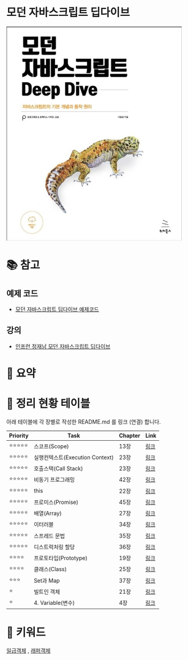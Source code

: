 
# 모던 자바스크립트 딥다이브
![](./images/image01.png)

# 📚 참고
## 예제 코드
- [모던 자바스크립트 딥다이브 예제코드](https://github.com/wikibook/mjs) 
## 강의
- [인프런 정재남 모던 자바스크립트 딥다이브](https://www.inflearn.com/course/%EB%AA%A8%EB%8D%98-%EC%9E%90%EB%B0%94%EC%8A%A4%ED%81%AC%EB%A6%BD%ED%8A%B8-%EB%94%A5%EB%8B%A4%EC%9D%B4%EB%B8%8C) 
# 🔑 요약

# 📆 정리 현황 테이블

아래 테이블에 각 장별로 작성한 README.md 를 링크 (연결) 합니다.

| Priority | Task                      | Chapter | Link                                                                                                                                                                                                                                                                                                                                                                    |
| -------- | ------------------------- | ------- | ----------------------------------------------------------------------------------------------------------------------------------------------------------------------------------------------------------------------------------------------------------------------------------------------------------------------------------------------------------------------- |
| ⭐⭐⭐⭐⭐    | 스코프(Scope)                | 13장     | [링크](https://github.com/yanggwangseong/TIL/blob/main/%EB%8F%84%EC%84%9C/%EB%AA%A8%EB%8D%98%20%EC%9E%90%EB%B0%94%EC%8A%A4%ED%81%AC%EB%A6%BD%ED%8A%B8%20%EB%94%A5%EB%8B%A4%EC%9D%B4%EB%B8%8C(Javascript%20DeepDive)/Chapter/13.%20%EC%8A%A4%EC%BD%94%ED%94%84%2C%2023.%20%EC%8B%A4%ED%96%89%20%EC%BB%A8%ED%85%8D%EC%8A%A4%ED%8A%B8.md)                                    |
| ⭐⭐⭐⭐⭐    | 실행컨텍스트(Execution Context) | 23장     | [링크](https://github.com/yanggwangseong/TIL/blob/main/%EB%8F%84%EC%84%9C/%EB%AA%A8%EB%8D%98%20%EC%9E%90%EB%B0%94%EC%8A%A4%ED%81%AC%EB%A6%BD%ED%8A%B8%20%EB%94%A5%EB%8B%A4%EC%9D%B4%EB%B8%8C(Javascript%20DeepDive)/Chapter/13.%20%EC%8A%A4%EC%BD%94%ED%94%84%2C%2023.%20%EC%8B%A4%ED%96%89%20%EC%BB%A8%ED%85%8D%EC%8A%A4%ED%8A%B8.md)                                    |
| ⭐⭐⭐⭐⭐    | 호출스택(Call Stack)          | 23장     | [링크](https://github.com/yanggwangseong/TIL/blob/main/%EB%8F%84%EC%84%9C/%EB%AA%A8%EB%8D%98%20%EC%9E%90%EB%B0%94%EC%8A%A4%ED%81%AC%EB%A6%BD%ED%8A%B8%20%EB%94%A5%EB%8B%A4%EC%9D%B4%EB%B8%8C(Javascript%20DeepDive)/Chapter/13.%20%EC%8A%A4%EC%BD%94%ED%94%84%2C%2023.%20%EC%8B%A4%ED%96%89%20%EC%BB%A8%ED%85%8D%EC%8A%A4%ED%8A%B8.md)                                    |
| ⭐⭐⭐⭐⭐    | 비동기 프로그래밍                 | 42장     | [링크](https://github.com/yanggwangseong/TIL/blob/main/%EB%8F%84%EC%84%9C/%EB%AA%A8%EB%8D%98%20%EC%9E%90%EB%B0%94%EC%8A%A4%ED%81%AC%EB%A6%BD%ED%8A%B8%20%EB%94%A5%EB%8B%A4%EC%9D%B4%EB%B8%8C(Javascript%20DeepDive)/Chapter/42.%20%EB%B9%84%EB%8F%99%EA%B8%B0%20%ED%94%84%EB%A1%9C%EA%B7%B8%EB%9E%98%EB%B0%8D.md)                                                         |
| ⭐⭐⭐⭐⭐    | this                      | 22장     | [링크](https://github.com/yanggwangseong/TIL/blob/main/%EB%8F%84%EC%84%9C/%EB%AA%A8%EB%8D%98%20%EC%9E%90%EB%B0%94%EC%8A%A4%ED%81%AC%EB%A6%BD%ED%8A%B8%20%EB%94%A5%EB%8B%A4%EC%9D%B4%EB%B8%8C(Javascript%20DeepDive)/Chapter/22.%20this.md)                                                                                                                                |
| ⭐⭐⭐⭐⭐    | 프로미스(Promise)             | 45장     | [링크](https://github.com/yanggwangseong/TIL/blob/main/%EB%8F%84%EC%84%9C/%EB%AA%A8%EB%8D%98%20%EC%9E%90%EB%B0%94%EC%8A%A4%ED%81%AC%EB%A6%BD%ED%8A%B8%20%EB%94%A5%EB%8B%A4%EC%9D%B4%EB%B8%8C(Javascript%20DeepDive)/Chapter/45.%20%ED%94%84%EB%A1%9C%EB%AF%B8%EC%8A%A4.md)                                                                                                |
| ⭐⭐⭐⭐⭐    | 배열(Array)                 | 27장     | [링크](https://github.com/yanggwangseong/TIL/blob/main/%EB%8F%84%EC%84%9C/%EB%AA%A8%EB%8D%98%20%EC%9E%90%EB%B0%94%EC%8A%A4%ED%81%AC%EB%A6%BD%ED%8A%B8%20%EB%94%A5%EB%8B%A4%EC%9D%B4%EB%B8%8C(Javascript%20DeepDive)/Chapter/27.%20%EB%B0%B0%EC%97%B4.md)                                                                                                                  |
| ⭐⭐⭐⭐⭐    | 이터러블                      | 34장     | [링크](https://github.com/yanggwangseong/TIL/blob/main/%EB%8F%84%EC%84%9C/%EB%AA%A8%EB%8D%98%20%EC%9E%90%EB%B0%94%EC%8A%A4%ED%81%AC%EB%A6%BD%ED%8A%B8%20%EB%94%A5%EB%8B%A4%EC%9D%B4%EB%B8%8C(Javascript%20DeepDive)/Chapter/34.%20%EC%9D%B4%ED%84%B0%EB%9F%AC%EB%B8%94.md)                                                                                                |
| ⭐⭐⭐⭐⭐    | 스프레드 문법                   | 35장     | [링크](https://github.com/yanggwangseong/TIL/blob/main/%EB%8F%84%EC%84%9C/%EB%AA%A8%EB%8D%98%20%EC%9E%90%EB%B0%94%EC%8A%A4%ED%81%AC%EB%A6%BD%ED%8A%B8%20%EB%94%A5%EB%8B%A4%EC%9D%B4%EB%B8%8C(Javascript%20DeepDive)/Chapter/35.%20%EC%8A%A4%ED%94%84%EB%A0%88%EB%93%9C%20%EB%AC%B8%EB%B2%95.md)                                                                           |
| ⭐⭐⭐⭐⭐    | 디스트럭처링 할당                 | 36장     | [링크](https://github.com/yanggwangseong/TIL/blob/main/%EB%8F%84%EC%84%9C/%EB%AA%A8%EB%8D%98%20%EC%9E%90%EB%B0%94%EC%8A%A4%ED%81%AC%EB%A6%BD%ED%8A%B8%20%EB%94%A5%EB%8B%A4%EC%9D%B4%EB%B8%8C(Javascript%20DeepDive)/Chapter/36.%20%EB%94%94%EC%8A%A4%ED%8A%B8%EB%9F%AD%EC%B2%98%EB%A7%81%20%ED%95%A0%EB%8B%B9(%EA%B5%AC%EC%A1%B0%EB%B6%84%ED%95%B4%ED%95%A0%EB%8B%B9).md) |
| ⭐⭐⭐⭐     | 프로토타입(Prototype)          | 19장     | [링크](https://github.com/yanggwangseong/TIL/blob/main/%EB%8F%84%EC%84%9C/%EB%AA%A8%EB%8D%98%20%EC%9E%90%EB%B0%94%EC%8A%A4%ED%81%AC%EB%A6%BD%ED%8A%B8%20%EB%94%A5%EB%8B%A4%EC%9D%B4%EB%B8%8C(Javascript%20DeepDive)/Chapter/19.%20%ED%94%84%EB%A1%9C%ED%86%A0%ED%83%80%EC%9E%85.md)                                                                                       |
| ⭐⭐⭐⭐     | 클래스(Class)                | 25장     | [링크](https://github.com/yanggwangseong/TIL/blob/main/%EB%8F%84%EC%84%9C/%EB%AA%A8%EB%8D%98%20%EC%9E%90%EB%B0%94%EC%8A%A4%ED%81%AC%EB%A6%BD%ED%8A%B8%20%EB%94%A5%EB%8B%A4%EC%9D%B4%EB%B8%8C(Javascript%20DeepDive)/Chapter/25.%20%ED%81%B4%EB%9E%98%EC%8A%A4.md)                                                                                                         |
| ⭐⭐⭐      | Set과 Map                  | 37장     | [링크](https://github.com/yanggwangseong/TIL/blob/main/%EB%8F%84%EC%84%9C/%EB%AA%A8%EB%8D%98%20%EC%9E%90%EB%B0%94%EC%8A%A4%ED%81%AC%EB%A6%BD%ED%8A%B8%20%EB%94%A5%EB%8B%A4%EC%9D%B4%EB%B8%8C(Javascript%20DeepDive)/Chapter/37.%20Set%EA%B3%BC%20Map.md)                                                                                                                  |
| ⭐        | 빌트인 객체                    | 21장     | [링크](https://github.com/yanggwangseong/TIL/blob/main/%EB%8F%84%EC%84%9C/%EB%AA%A8%EB%8D%98%20%EC%9E%90%EB%B0%94%EC%8A%A4%ED%81%AC%EB%A6%BD%ED%8A%B8%20%EB%94%A5%EB%8B%A4%EC%9D%B4%EB%B8%8C(Javascript%20DeepDive)/Chapter/21.%20%EB%B9%8C%ED%8A%B8%EC%9D%B8%20%EA%B0%9D%EC%B2%B4.md)                                                                                    |
| ⭐        | 4. Variable(변수)           | 4장      | [링크](https://github.com/yanggwangseong/TIL/blob/main/%EB%8F%84%EC%84%9C/%EB%AA%A8%EB%8D%98%20%EC%9E%90%EB%B0%94%EC%8A%A4%ED%81%AC%EB%A6%BD%ED%8A%B8%20%EB%94%A5%EB%8B%A4%EC%9D%B4%EB%B8%8C(Javascript%20DeepDive)/Chapter/4.%20Variable(%EB%B3%80%EC%88%98).md)                                                                                                         |
# 📝 키워드
[일급객체](https://github.com/YangGwangSeong/TIL) , [래퍼객체](https://github.com/YangGwangSeong/TIL)


